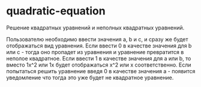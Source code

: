 # quadratic-equation
Решение квадратных уравнений и неполных квадратных уравнений.

Пользователю необходимо ввести значения a, b и c, и сразу же будет отображаться вид уравнения. Если ввести 0 в качестве значения для b или c - тогда оно пропадет из уравнения и уравнение превратится в неполое квадратное. Если ввести 1 в качестве значения для a или b, то вместо 1x^2 или 1x будет отображаться x^2 или x соответственно. Если попытаться решить уравнение введя 0 в качестве значения a - появится уведомление что тогда это уже будет не квадратное уравнение.   
